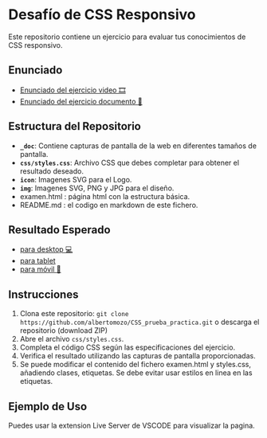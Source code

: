 # Desafío de CSS Responsivo

Este repositorio contiene un ejercicio para evaluar tus conocimientos de CSS responsivo.

## Enunciado

- [Enunciado del ejercicio video 🎞](https://www.youtube.com/watch?v=775ZoH-45sE)
- [Enunciado del ejercicio documento 📘](https://docs.google.com/document/d/1mXC-lF5VkoM-pRm8j3wIWgQ3_srRXQ1v0Isf9SC8odI/edit?usp=sharing)

## Estructura del Repositorio

- **`_doc`**: Contiene capturas de pantalla de la web en diferentes tamaños de pantalla.
- **`css/styles.css`**: Archivo CSS que debes completar para obtener el resultado deseado.
- **`icon`**: Imagenes SVG para el Logo.
- **`img`**: Imagenes SVG, PNG y JPG para el diseño.
- examen.html : página html con la estructura básica.
- README.md : el codigo en markdown de este fichero.

## Resultado Esperado

- [para desktop 💻](__doc/CSSPRUEBALARGE.png)
- [para tablet ](__doc/CSSPRUEBATABLET.png)
- [para móvil 📱 ](__doc/CSSPRUEBAMOVIL.png)

## Instrucciones

1. Clona este repositorio: `git clone https://github.com/albertomozo/CSS_prueba_practica.git` o descarga  el repositorio (download ZIP)
2. Abre el archivo `css/styles.css`.
3. Completa el código CSS según las especificaciones del ejercicio.
4. Verifica el resultado utilizando las capturas de pantalla proporcionadas.
5. Se puede modificar el contenido del fichero examen.html y styles.css, añadiendo clases, etiquetas.  Se debe evitar usar estilos en linea en las etiquetas.

## Ejemplo de Uso

Puedes usar la extension Live Server de VSCODE para visualizar la pagina.
